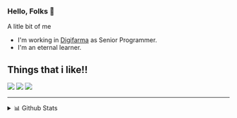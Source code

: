 ### Hello, Folks 👋

A litle bit of me
- I'm working in [Digifarma](https://www.digifarma.com.br) as Senior Programmer.
- I'm an eternal learner.

## Things that i like!!

![](https://img.shields.io/badge/firebird-sql-orange)
![](https://img.shields.io/badge/-react%20native-blue)
![](https://img.shields.io/badge/-delphi-red)


********

<details>
  <summary>📊 Github Stats</summary>

  <img src="https://github-readme-stats.vercel.app/api?username=filipedigifarma&show_icons=true&theme=gotham" alt="Filipe Teixeira" /> 
    

</details>
